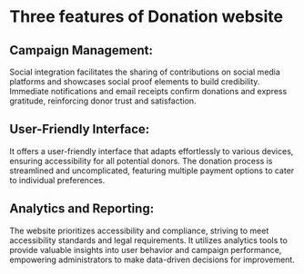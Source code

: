 # Three features of Donation website

## Campaign Management:
Social integration facilitates the sharing of contributions on social media platforms and showcases social proof elements to build credibility. Immediate notifications and email receipts confirm donations and express gratitude, reinforcing donor trust and satisfaction.
## User-Friendly Interface:
It offers a user-friendly interface that adapts effortlessly to various devices, ensuring accessibility for all potential donors. The donation process is streamlined and uncomplicated, featuring multiple payment options to cater to individual preferences.
## Analytics and Reporting:
The website prioritizes accessibility and compliance, striving to meet accessibility standards and legal requirements. It utilizes analytics tools to provide valuable insights into user behavior and campaign performance, empowering administrators to make data-driven decisions for improvement.